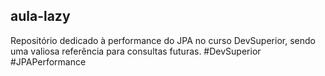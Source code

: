 ## aula-lazy
Repositório dedicado à performance do JPA no curso DevSuperior, sendo uma valiosa referência para consultas futuras. #DevSuperior #JPAPerformance
